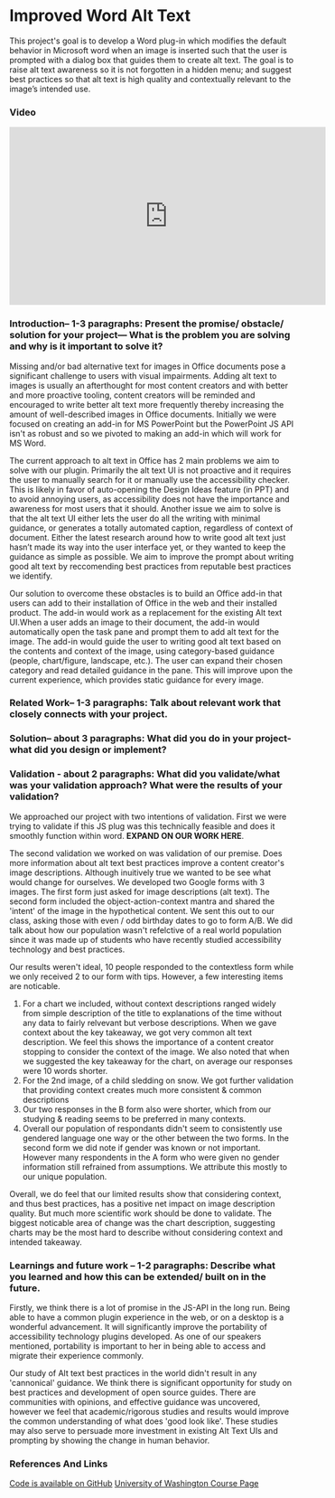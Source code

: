 # Improved Word Alt Text

This project's goal is to develop a Word plug-in which modifies the default behavior in Microsoft word when an image is inserted such that the user is prompted with a dialog box that guides them to create alt text. The goal is to raise alt text awareness so it is not forgotten in a hidden menu; and suggest best practices so that alt text is high quality and contextually relevant to the image’s intended use.

### Video
<iframe width="560" height="315" src="https://www.youtube.com/embed/fpSyG6D7LMI" title="YouTube video player" frameborder="0" allow="accelerometer; autoplay; clipboard-write; encrypted-media; gyroscope; picture-in-picture" allowfullscreen></iframe>

### Introduction– 1-3 paragraphs: Present the promise/ obstacle/ solution for your project— What is the problem you are solving and why is it important to solve it?
Missing and/or bad alternative text for images in Office documents pose a significant challenge to users with visual impairments. Adding alt text to images is usually an afterthought for most content creators and with better and more proactive tooling, content creators will be reminded and encouraged to write better alt text more frequently thereby increasing the amount of well-described images in Office documents. Initially we were focused on creating an add-in for MS PowerPoint but the PowerPoint JS API isn't as robust and so we pivoted to making an add-in which will work for MS Word.

The current approach to alt text in Office has 2 main problems we aim to solve with our plugin. Primarily the alt text UI is not proactive and it requires the user to manually search for it or manually use the accessibility checker. This is likely in favor of auto-opening the Design Ideas feature (in PPT) and to avoid annoying users, as accessibility does not have the importance and awareness for most users that it should. Another issue we aim to solve is that the alt text UI either lets the user do all the writing with minimal guidance, or generates a totally automated caption, regardless of context of document. Either the latest research around how to write good alt text just hasn’t made its way into the user interface yet, or they wanted to keep the guidance as simple as possible. We aim to improve the prompt about writing good alt text by reccomending best practices from reputable best practices we identify.

Our solution to overcome these obstacles is to build an Office add-in that users can add to their installation of Office in the web and their installed product. The add-in would work as a replacement for the existing Alt text UI.When a user adds an image to their document, the add-in would automatically open the task pane and prompt them to add alt text for the image. The add-in would guide the user to writing good alt text based on the contents and context of the image, using category-based guidance (people, chart/figure, landscape, etc.). The user can expand their chosen category and read detailed guidance in the pane. This will improve upon the current experience, which provides static guidance for every image.


### Related Work– 1-3 paragraphs: Talk about relevant work that closely connects with your project.

### Solution– about 3 paragraphs: What did you do in your project- what did you design or implement? 

### Validation - about 2 paragraphs: What did you validate/what was your validation approach? What were the results of your validation?

We approached our project with two intentions of validation. First we were trying to validate if this JS plug was this technically feasible and does it smoothly function within word. **EXPAND ON OUR WORK HERE**. 

The second validation we worked on was validation of our premise. Does more information about alt text best practices improve a content creator's image descriptions. Although inuitively true we wanted to be see what would change for ourselves. We developed two Google forms with 3 images. The first form just asked for image descriptions (alt text). The second form included the object-action-context mantra and shared the 'intent' of the image in the hypothetical content. We sent this out to our class, asking those with even / odd birthday dates to go to form A/B. We did talk about how our population wasn't refelctive of a real world population since it was made up of students who have recently studied accessibility technology and best practices. 

Our results weren't ideal, 10 people responded to the contextless form while we only received 2 to our form with tips. However, a few interesting items are noticable. 
1. For a chart we included, without context descriptions ranged widely from simple description of the title to explanations of the time without any data to fairly relvevant but verbose descriptions. When we gave context about the key takeaway, we got very common alt text description. We feel this shows the importance of a content creator stopping to consider the context of the image. We also noted that when we suggested the key takeaway for the chart, on average our responses were 10 words shorter.
2. For the 2nd image, of a child sledding on snow. We got further validation that providing context creates much more consistent & common descriptions
3. Our two responses in the B form also were shorter, which from our studying & reading seems to be preferred in many contexts. 
4. Overall our population of respondants didn't seem to consistently use gendered language one way or the other between the two forms. In the second form we did note if gender was known or not important. However many respondents in the A form who were given no gender information still refrained from assumptions. We attribute this mostly to our unique population. 

Overall, we do feel that our limited results show that considering context, and thus best practices, has a positive net impact on image description quality. But much more scientific work should be done to validate. The biggest noticable area of change was the chart description, suggesting charts may be the most hard to describe without considering context and intended takeaway. 

### Learnings and future work – 1-2 paragraphs: Describe what you learned and how this can be extended/ built on in the future.

Firstly, we think there is a lot of promise in the JS-API in the long run. Being able to have a common plugin experience in the web, or on a desktop is a wonderful advancement. It will significantly improve the portability of accessibility technology plugins developed. As one of our speakers mentioned, portability is important to her in being able to access and migrate their experience commonly. 

Our study of Alt text best practices in the world didn't result in any 'cannonical' guidance. We think there is significant opportunity for study on best practices and development of open source guides. There are communities with opinions, and effective guidance was uncovered, however we feel that academic/rigorous studies and results would improve the common understanding of what does 'good look like'. These studies may also serve to persuade more investment in existing Alt Text UIs and prompting by showing the change in human behavior. 

### References And Links
[Code is available on GitHub](https://github.com/jennifergalley/uw-alt-text)
[University of Washington Course Page](https://courses.cs.washington.edu/courses/csep590a/21sp/)
